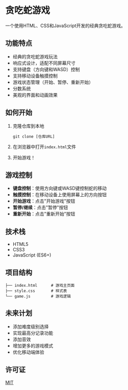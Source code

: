 # 贪吃蛇游戏

一个使用HTML、CSS和JavaScript开发的经典贪吃蛇游戏。

## 功能特点

- 经典的贪吃蛇游戏玩法
- 响应式设计，适配不同屏幕尺寸
- 支持键盘（方向键和WASD）控制
- 支持移动设备触摸控制
- 游戏状态管理（开始、暂停、重新开始）
- 分数系统
- 美观的界面和动画效果

## 如何开始

1. 克隆仓库到本地
   ```
   git clone [仓库URL]
   ```

2. 在浏览器中打开`index.html`文件

3. 开始游戏！

## 游戏控制

- **键盘控制**：使用方向键或WASD键控制蛇的移动
- **触摸控制**：在移动设备上使用屏幕上的方向按钮
- **开始游戏**：点击"开始游戏"按钮
- **暂停/继续**：点击"暂停"按钮
- **重新开始**：点击"重新开始"按钮

## 技术栈

- HTML5
- CSS3
- JavaScript (ES6+)

## 项目结构

```
├── index.html      # 游戏主页面
├── style.css       # 样式表
└── game.js         # 游戏逻辑
```

## 未来计划

- 添加难度级别选择
- 实现最高分记录功能
- 添加音效
- 增加更多的游戏模式
- 优化移动端体验

## 许可证

[MIT](LICENSE)